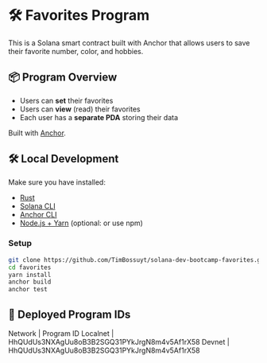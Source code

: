 # 🛠 Favorites Program

This is a Solana smart contract built with Anchor that allows users to save their favorite number, color, and hobbies.

## 📦 Program Overview

- Users can **set** their favorites
- Users can **view** (read) their favorites
- Each user has a **separate PDA** storing their data

Built with [Anchor](https://book.anchor-lang.com/).

## 🛠 Local Development

Make sure you have installed:
- [Rust](https://rustup.rs/)
- [Solana CLI](https://docs.solana.com/cli/install-solana-cli-tools)
- [Anchor CLI](https://book.anchor-lang.com/getting_started/installation.html)
- [Node.js + Yarn](https://classic.yarnpkg.com/en/docs/install/) (optional: or use npm)

### Setup
```bash
git clone https://github.com/TimBossuyt/solana-dev-bootcamp-favorites.git
cd favorites
yarn install
anchor build
anchor test
```

## 🚀 Deployed Program IDs
Network | Program ID
Localnet | HhQUdUs3NXAgUu8oB3B2SGQ31PYkJrgN8m4v5Af1rX58
Devnet | HhQUdUs3NXAgUu8oB3B2SGQ31PYkJrgN8m4v5Af1rX58



